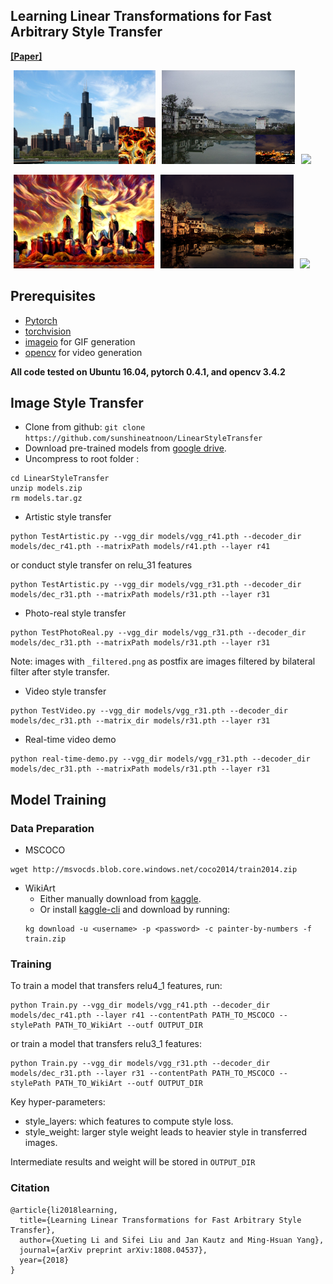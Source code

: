 ## Learning Linear Transformations for Fast Arbitrary Style Transfer
**[[Paper]](https://arxiv.org/abs/1808.04537v1)**

<img src="doc/images/chicago_paste.png" height="150" hspace="5"><img src="doc/images/photo_content.png" height="150" hspace="5"><img src="doc/images/content.gif" height="150" hspace="5">

<img src="doc/images/chicago_27.png" height="150" hspace="5"><img src="doc/images/in5_result.png" height="150" hspace="5"><img src="doc/images/test.gif" height="150" hspace="5">

## Prerequisites
- [Pytorch](http://pytorch.org/)
- [torchvision](https://github.com/pytorch/vision)
- [imageio](https://pypi.python.org/pypi/imageio) for GIF generation
- [opencv](https://opencv.org/) for video generation

**All code tested on Ubuntu 16.04, pytorch 0.4.1, and opencv 3.4.2**

## Image Style Transfer
- Clone from github: `git clone https://github.com/sunshineatnoon/LinearStyleTransfer`
- Download pre-trained models from [google drive](https://drive.google.com/open?id=1naZcc-Uw9xuFyR3cSyUjEJL7aOa1MfO7).
- Uncompress to root folder :
```
cd LinearStyleTransfer
unzip models.zip
rm models.tar.gz
```
- Artistic style transfer
```
python TestArtistic.py --vgg_dir models/vgg_r41.pth --decoder_dir models/dec_r41.pth --matrixPath models/r41.pth --layer r41
```
or conduct style transfer on relu_31 features
```
python TestArtistic.py --vgg_dir models/vgg_r31.pth --decoder_dir models/dec_r31.pth --matrixPath models/r31.pth --layer r31
```
- Photo-real style transfer
```
python TestPhotoReal.py --vgg_dir models/vgg_r31.pth --decoder_dir models/dec_r31.pth --matrixPath models/r31.pth --layer r31
```
Note: images with `_filtered.png` as postfix are images filtered by bilateral filter after style transfer.

- Video style transfer
```
python TestVideo.py --vgg_dir models/vgg_r31.pth --decoder_dir models/dec_r31.pth --matrix_dir models/r31.pth --layer r31
```
- Real-time video demo
```
python real-time-demo.py --vgg_dir models/vgg_r31.pth --decoder_dir models/dec_r31.pth --matrixPath models/r31.pth --layer r31
```

## Model Training
### Data Preparation
- MSCOCO
```
wget http://msvocds.blob.core.windows.net/coco2014/train2014.zip
```
- WikiArt
  - Either manually download from [kaggle](https://www.kaggle.com/c/painter-by-numbers).
  - Or install [kaggle-cli](https://github.com/floydwch/kaggle-cli) and download by running:
  ```
  kg download -u <username> -p <password> -c painter-by-numbers -f train.zip
  ```

### Training
To train a model that transfers relu4_1 features, run:
```
python Train.py --vgg_dir models/vgg_r41.pth --decoder_dir models/dec_r41.pth --layer r41 --contentPath PATH_TO_MSCOCO --stylePath PATH_TO_WikiArt --outf OUTPUT_DIR
```
or train a model that transfers relu3_1 features:
```
python Train.py --vgg_dir models/vgg_r31.pth --decoder_dir models/dec_r31.pth --layer r31 --contentPath PATH_TO_MSCOCO --stylePath PATH_TO_WikiArt --outf OUTPUT_DIR
```
Key hyper-parameters:
- style_layers: which features to compute style loss.
- style_weight: larger style weight leads to heavier style in transferred images.

Intermediate results and weight will be stored in `OUTPUT_DIR`

### Citation
```
@article{li2018learning,
  title={Learning Linear Transformations for Fast Arbitrary Style Transfer},
  author={Xueting Li and Sifei Liu and Jan Kautz and Ming-Hsuan Yang},
  journal={arXiv preprint arXiv:1808.04537},
  year={2018}
}
```
